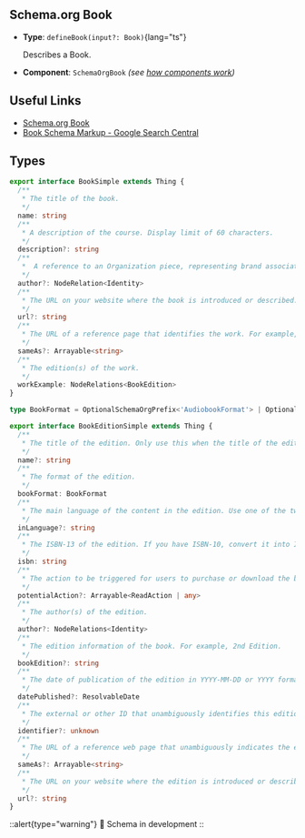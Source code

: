 ## Schema.org Book

- **Type**: `defineBook(input?: Book)`{lang="ts"}

  Describes a Book.

- **Component**: `SchemaOrgBook` _(see [how components work](/schema-org/getting-started/vue-components))_

## Useful Links

- [Schema.org Book](https://schema.org/Book)
- [Book Schema Markup - Google Search Central](https://developers.google.com/search/docs/advanced/structured-data/book)

## Types

```ts
export interface BookSimple extends Thing {
  /**
   * The title of the book.
   */
  name: string
  /**
   * A description of the course. Display limit of 60 characters.
   */
  description?: string
  /**
   *  A reference to an Organization piece, representing brand associated with the Product.
   */
  author?: NodeRelation<Identity>
  /**
   * The URL on your website where the book is introduced or described.
   */
  url?: string
  /**
   * The URL of a reference page that identifies the work. For example, a Wikipedia, Wikidata, VIAF, or Library of Congress page for the book.
   */
  sameAs?: Arrayable<string>
  /**
   * The edition(s) of the work.
   */
  workExample: NodeRelations<BookEdition>
}

type BookFormat = OptionalSchemaOrgPrefix<'AudiobookFormat'> | OptionalSchemaOrgPrefix<'EBook'> | OptionalSchemaOrgPrefix<'Hardcover'> | OptionalSchemaOrgPrefix<'Paperback'>

export interface BookEditionSimple extends Thing {
  /**
   * The title of the edition. Only use this when the title of the edition is different from the title of the work.
   */
  name?: string
  /**
   * The format of the edition.
   */
  bookFormat: BookFormat
  /**
   * The main language of the content in the edition. Use one of the two-letter codes from the list of ISO 639-1 alpha-2 codes.
   */
  inLanguage?: string
  /**
   * The ISBN-13 of the edition. If you have ISBN-10, convert it into ISBN-13.
   */
  isbn: string
  /**
   * The action to be triggered for users to purchase or download the book.
   */
  potentialAction?: Arrayable<ReadAction | any>
  /**
   * The author(s) of the edition.
   */
  author?: NodeRelations<Identity>
  /**
   * The edition information of the book. For example, 2nd Edition.
   */
  bookEdition?: string
  /**
   * The date of publication of the edition in YYYY-MM-DD or YYYY format. This can be either a specific date or only a specific year.
   */
  datePublished?: ResolvableDate
  /**
   * The external or other ID that unambiguously identifies this edition. Multiple identifiers are allowed. For more details, refer to PropertyValue (identifier).
   */
  identifier?: unknown
  /**
   * The URL of a reference web page that unambiguously indicates the edition. For example, a Wikipedia page for this specific edition. Don't reuse the sameAs of the Work.
   */
  sameAs?: Arrayable<string>
  /**
   * The URL on your website where the edition is introduced or described. It can be the same as workExample.target.urlTemplate.
   */
  url?: string
}
```

::alert{type="warning"}
🔨 Schema in development
::
